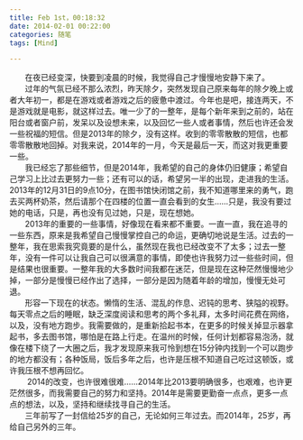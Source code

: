 ```yaml
---
title: Feb 1st，00:18:32
date: 2014-02-01 00:22:00
categories: 随笔
tags: [Mind]

---
```

       在夜已经变深，快要到凌晨的时候，我觉得自己才慢慢地安静下来了。  
       过年的气氛已经不那么浓烈，昨天除夕，突然发现自己原来每年的除夕晚上或者大年初一，都是在游戏或者游戏之后的疲惫中渡过。今年也是吧，接连两天，不是游戏就是电影，就这样过去。唯一少了的一整年，是每个新年来到之前的，站在阳台或者窗户前，发呆以及设想未来，以及回忆一些人或者事情，然后也许还会发一些祝福的短信。但是2013年的除夕，没有这样。收到的零零散散的短信，也都零零散散地回掉。对我来说，2014年的一月，今天是最后一天，而这对我更重要一些。  
       我已经忘了那些细节，但是2014年，我希望的自己的身体仍旧健康；希望自己学习上比过去更努力一些；还有可以的话，希望另一半的出现，走进我的生活。2013年的12月31日的9点10分，在图书馆快闭馆之前，我不知道哪里来的勇气，跑去买两杯奶茶，然后请那个在四楼的位置一直会看到的女生……只是，我没有要过她的电话，只是，再也没有见过她，只是，现在想她。  
       2013年的重要的一些事情，好像现在看来都不重要。一直一直，我在追寻的一些东西，原来是我希望自己慢慢掌控自己的命运，更确切地说是生活。过去的一整年，我在思索我究竟要的是什么，虽然现在我也已经改变不了太多；过去一整年，没有一件可以让我自己可以很满意的事情，即使也许我努力过一些些时间，但是结果也很重要。一整年我的大多数时间我都在迷茫，但是现在这种茫然慢慢地少掉，一部分是慢慢已经作出了选择，一部分是因为随着年龄的增加，慢慢无处可退。  
       形容一下现在的状态。懒惰的生活、混乱的作息、迟钝的思考、狭隘的视野。每天零点之后的睡眠，缺乏深度阅读和思考的两个多礼拜，太多时间花费在网络，以及，没有地方跑步。我需要做的，是重新拾起书本，在更多的时候关掉显示器拿起书，多去图书馆，哪怕是在路上行走。在温州的时候，任何计划都容易泡汤，就像在楼下绕了一大圈之后，我才发现原来我可怜到想在15分钟内找到一个可以跑步的地方都没有；各种饭局，饭后多年之后，也许是压根不知道自己吃过这顿饭，或许我压根不想再回忆。  
        2014的改变，也许很难很难……2014年比2013要明确很多，也艰难，也许更茫然很多，而我需要自己的努力和坚持。2014年是需要更勤奋一点点，更多一点点的想法，以及，坚持和继续找寻自己的生活。  
       三年前写了一封信给25岁的自己，无论如何三年过去。而2014年，25岁，再给自己另外的三年。